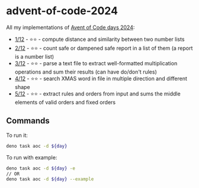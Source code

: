 # advent-of-code-2024

All my implementations of [Avent of Code days 2024](https://adventofcode.com/2024):

- [1/12](days/1/main.ts) - ⭐⭐ - compute distance and similarity between two number lists
- [2/12](days/2/main.ts) - ⭐⭐ - count safe or dampened safe report in a list of them (a report is a number list)
- [3/12](days/3/main.ts) - ⭐⭐ - parse a text file to extract well-formatted multiplication operations and sum their results (can have do/don't rules)
- [4/12](days/4/main.ts) - ⭐⭐ - search XMAS word in file in multiple direction and different shape
- [5/12](days/5/main.ts) - ⭐⭐ - extract rules and orders from input and sums the middle elements of valid orders and fixed orders

## Commands

To run it:

```sh
deno task aoc -d ${day}
```

To run with example:

```sh
deno task aoc -d ${day} -e
// OR
deno task aoc -d ${day} --example
```
